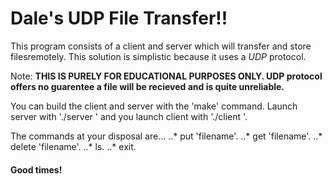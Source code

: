 # Dale's UDP File Transfer!!

This program consists of a client and server which will transfer and store filesremotely.  This solution is simplistic because it uses a _UDP_ protocol.


Note: __THIS IS PURELY FOR EDUCATIONAL PURPOSES ONLY. UDP protocol offers no 
guarentee a file will be recieved and is quite unreliable.__


You can build the client and server with the 'make' command.  Launch server with './server <port number>' and you launch client with './client <server ip> <port number>'.

The commands at your disposal are...
..* put 'filename'.
..* get 'filename'.
..* delete 'filename'.
..* ls.
..* exit.

#### Good times! 
